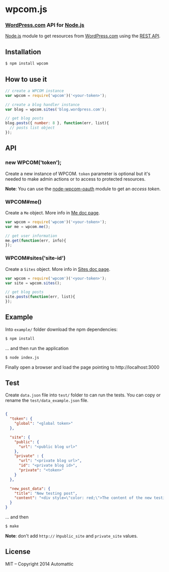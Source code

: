 # wpcom.js

### [WordPress.com][] API for [Node.js][]

  [Node.js][] module to get resources from [WordPress.com][] using
  the [REST API][].


## Installation

```bash
$ npm install wpcom
```


## How to use it

```js
// create a WPCOM instance
var wpcom = require('wpcom')('<your-token>');

// create a blog handler instance
var blog = wpcom.sites('blog.wordpress.com');

// get blog posts
blog.posts({ number: 8 }, function(err, list){
  // posts list object
});
```


## API

### new WPCOM('token');

Create a new instance of WPCOM. `token` parameter is optional but it's needed to
make admin actions or to access to protected resources.

**Note**: You can use the [node-wpcom-oauth][] module to get an _access token_.

### WPCOM#me()

Create a `Me` object. More info in [Me doc page](./doc/me.md).

```js
var wpcom = require('wpcom')('<your-token>');
var me = wpcom.me();

// get user information
me.get(function(err, info){
});
```

### WPCOM#sites('site-id')

Create a `Sites` object. More info in [Sites doc page](./doc/sites.md).

```js
var wpcom = require('wpcom')('<your-token>');
var site = wpcom.sites();

// get blog posts
site.posts(function(err, list){
});
```

## Example

Into `example/` folder download the npm dependencies:

```bash
$ npm install
```

... and then run the application

```bash
$ node index.js
```

Finally open a browser and load the page pointing to http://localhost:3000

## Test

Create `data.json` file into `test/` folder to can run the tests. You can copy
or rename the `test/data_example.json` file.

```json

{
  "token": {
    "global": "<global token>"
  },

  "site": {
    "public": {
      "url": "<public blog url>"
    },
    "private" : {
      "url": "<private blog url>",
      "id": "<private blog id>",
      "private": "<token>"
    }
  },

  "new_post_data": {
    "title": "New testing post",
    "content": "<div style=\"color: red;\">The content of the new testing post</div>"
  }
}

```

... and then

```bash
$ make
```

**Note**: don't add `http://` in`public_site` and `private_site` values.


## License

MIT – Copyright 2014 Automattic

[Node.js]: http://nodejs.org
[REST API]: http://developer.wordpress.com/docs/api
[WordPress.com]: http://www.wordpress.com
[node-wpcom-oauth]: https://github.com/Automattic/node-wpcom-oauth
